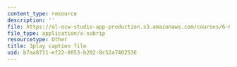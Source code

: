 ```yaml
---
content_type: resource
description: ''
file: https://ol-ocw-studio-app-production.s3.amazonaws.com/courses/6-042j-mathematics-for-computer-science-spring-2015/b7aa8711ef220053b2028c52a7402536_RE5PmdGNgj0.srt
file_type: application/x-subrip
resourcetype: Other
title: 3play caption file
uid: b7aa8711-ef22-0053-b202-8c52a7402536
---
```

